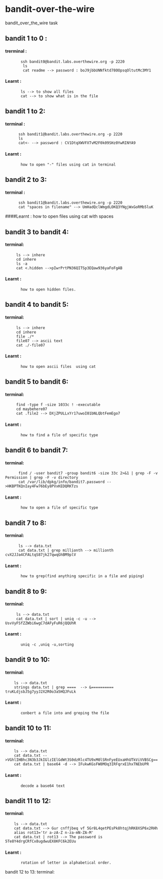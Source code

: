 # bandit-over-the-wire

bandit_over_the_wire task

## bandit 1 to 0 :
#### trerminal : 
           ssh bandit0@bandit.labs.overthewire.org -p 2220  
            ls
            cat readme --> password : boJ9jbbUNNfktd78OOpsqOltutMc3MY1
#### Learnt :
           ls --> to show all files 
           cat --> to show what is in the file


## bandit 1 to 2:
#### terminal :      
          ssh bandit1@bandit.labs.overthewire.org -p 2220  
          ls
          cat<- --> password : CV1DtqXWVFXTvM2F0k09SHz0YwRINYA9
#### Learnt :
           how to open "-" files using cat in terminal


## bandit 2 to 3:
#### terminal :
          ssh bandit1@bandit.labs.overthewire.org -p 2220
          cat "spaces in filename" --> UmHadQclWmgdLOKQ3YNgjWxGoRMb5luK
####Learnt :
           how to open files using cat with spaces


## bandit 3 to bandit 4:
#### terminal:
         ls --> inhere
         cd inhere
         ls -a  
         cat <.hidden -->pIwrPrtPN36QITSp3EQaw936yaFoFgAB
#### Learnt : 
           how to open hidden files.


## bandit 4 to bandit 5:
#### terminal:
         ls --> inhere
         cd inhere
         file ./*
         file07 --> ascii text
         cat ./-file07
#### Learnt : 
           how to open ascii files  using cat


## bandit 5 to bandit 6:
#### terminal:
         find -type f -size 1033c ! -executable
         cd maybehere07
         cat .file2 --> DXjZPULLxYr17uwoI01bNLQbtFemEgo7
#### Learnt :
           how to find a file of specific type


## bandit 6 to bandit 7:
#### terminal:
          find / -user bandit7 -group bandit6 -size 33c 2>&1 | grep -F -v Permission | grep -F -v directory
          cat /var/lib/dpkg/info/bandit7.password -->HKBPTKQnIay4Fw76bEy8PVxKEDQRKTzs
#### Learnt :
           how to open a file of specific type


## bandit 7 to 8:
#### terminal:
          ls --> data.txt
          cat data.txt | grep millionth --> millionth cvX2JJa4CFALtqS87jk27qwqGhBM9plV
#### Learnt :
           how to grep(find anything specific in a file and piping)


## bandit 8 to 9:
#### terminal:
         ls --> data.txt
         cat data.txt | sort | uniq -c -u -->  UsvVyFSfZZWbi6wgC7dAFyFuR6jQQUhR
#### Learnt : 
           uniq -c ,uniq -u,sorting


## bandit 9 to 10:
#### terminal:
        ls --> data.txt
        strings data.txt | grep ====  --> &========== truKLdjsbJ5g7yyJ2X2R0o3a5HQJFuLk
#### Learnt : 
           conbert a file into and greping the file


## bandit 10 to 11:
#### terminal:
        ls --> data.txt
        cat data.txt -->VGhlIHBhc3N3b3JkIGlzIElGdWt3S0dzRlc4TU9xM0lSRnFyeEUxaHhUTkViVVBSCg==
        cat data.txt | base64 -d --> IFukwKGsFW8MOq3IRFqrxE1hxTNEbUPR
#### Learnt :
           decode a base64 text


## bandit 11 to 12:
#### terminal:
        ls --> data.txt
        cat data.txt --> Gur cnffjbeq vf 5Gr8L4qetPEsPk8htqjhRK8XSP6x2RHh
        alias rot13='tr a-zA-Z n-za-mN-ZA-M'
        cat data.txt | rot13 --> The password is 5Te8Y4drgCRfCx8ugdwuEX8KFC6k2EUu
#### Learnt : 
           rotation of letter in alphabetical order.


bandit 12 to 13:
terminal:
        



























            

